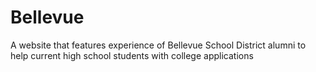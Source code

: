 # Bellevue
A website that features experience of Bellevue School District alumni to help current high school students with college applications
